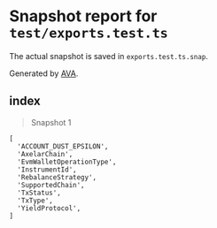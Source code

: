 # Snapshot report for `test/exports.test.ts`

The actual snapshot is saved in `exports.test.ts.snap`.

Generated by [AVA](https://avajs.dev).

## index

> Snapshot 1

    [
      'ACCOUNT_DUST_EPSILON',
      'AxelarChain',
      'EvmWalletOperationType',
      'InstrumentId',
      'RebalanceStrategy',
      'SupportedChain',
      'TxStatus',
      'TxType',
      'YieldProtocol',
    ]
